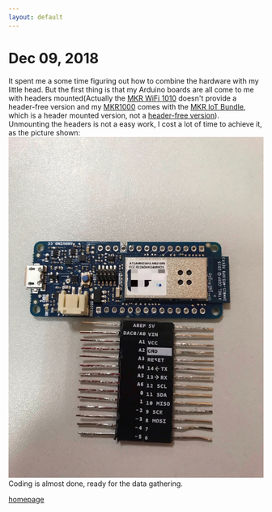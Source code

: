 ```yaml
---
layout: default
---
```


# Dec 09, 2018

It spent me a some time figuring out how to combine the hardware with my little head. But the first thing is that my Arduino boards are all come to me with headers mounted(Actually the [MKR WiFi 1010](https://store.arduino.cc/usa/arduino-mkr-wifi-1010) doesn't provide a header-free version and my [MKR1000](https://store.arduino.cc/usa/arduino-mkr1000-with-headers-mounted) comes with the [MKR IoT Bundle](https://store.arduino.cc/usa/arduino-iot-mkr1000-bundle), which is a header mounted version, not a [header-free version](https://store.arduino.cc/usa/arduino-mkr1000)).  
Unmounting the headers is not a easy work, I cost a lot of time to achieve it, as the picture shown:  
![PlainBoard](/images/PlainBoard.jpg)  
Coding is almost done, ready for the data gathering.

[homepage](/)
